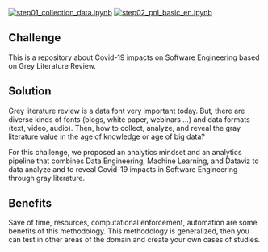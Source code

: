 [![step01_collection_data.ipynb](https://colab.research.google.com/assets/colab-badge.svg)](https://colab.research.google.com/github/centeno/covid-impact-scrapper/blob/master/step01_collection_data.ipynb) [![step02_pnl_basic_en.ipynb](https://colab.research.google.com/assets/colab-badge.svg)](https://colab.research.google.com/github/centeno/covid-impact-scrapper/blob/master/step02_pnl_basic_en.ipynb)
## Challenge
This is a repository about Covid-19 impacts on Software Engineering based on Grey Literature Review.

## Solution
Grey literature review is a data font very important today.
But, there are diverse kinds of fonts (blogs, white paper, webinars ...) and data formats (text, video, audio). Then, how to collect, analyze, and reveal the gray literature value in the age of knowledge or age of big data?

For this challenge, we proposed an analytics mindset and an analytics pipeline that combines Data Engineering, Machine Learning, and Dataviz to data analyze and to reveal Covid-19 impacts in Software Engineering through gray literature.

## Benefits
Save of time, resources, computational enforcement, automation are some benefits of this methodology. This methodology is generalized, then you can test in other areas of the domain and create your own cases of studies.
